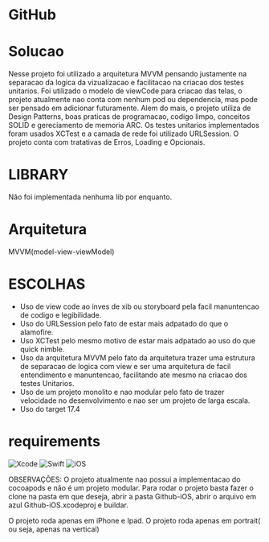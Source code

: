# GitHub

# Solucao
Nesse projeto foi utilizado a arquitetura MVVM pensando justamente na separacao da logica da vizualizacao e facilitacao na criacao dos testes unitarios. Foi utilizado o modelo de viewCode para criacao das telas, o projeto atualmente nao conta com nenhum pod ou dependencia, mas pode ser pensado em adicionar futuramente.
Alem do mais, o projeto utiliza de Design Patterns, boas praticas de programacao, codigo limpo, conceitos SOLID e gereciamento de memoria ARC.
Os testes unitarios implementados foram usados XCTest e a camada de rede foi utilizado URLSession.
O projeto conta com tratativas de Erros, Loading e Opcionais.

# LIBRARY

Não foi implementada nenhuma lib por enquanto.

# Arquitetura

MVVM(model-view-viewModel)

# ESCOLHAS

- Uso de view code ao inves de xib ou storyboard pela facil manuntencao de codigo e legibilidade.
- Uso do URLSession pelo fato de estar mais adpatado do que o alamofire.
- Uso XCTest pelo mesmo motivo de estar mais adpatado ao uso do que quick nimble.
- Uso da arquitetura MVVM pelo fato da arquitetura trazer uma estrutura de separacao de logica com view e ser uma arquitetura de facil entendimento e manuntencao, facilitando ate mesmo na criacao dos testes Unitarios.
- Uso de um projeto monolito e nao modular pelo fato de trazer velocidade no desenvolvimento e nao ser um projeto de larga escala.
- Uso do target 17.4


# requirements

![Xcode](https://img.shields.io/badge/Xcode-15.3%2B-blue)
![Swift](https://img.shields.io/badge/Swift-5.0%2B-orange)
![iOS](https://img.shields.io/badge/iOS-17.4%2B-lightgrey)

OBSERVAÇÕES: O projeto atualmente nao possui a implementacao do cocoapods e não é um projeto modular. Para rodar o projeto basta fazer o clone na pasta em que deseja, abrir a pasta Github-iOS, abrir o arquivo em azul Github-iOS.xcodeproj e buildar.

O projeto roda apenas em iPhone e Ipad.
O projeto roda apenas em portrait( ou seja, apenas na vertical)
